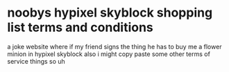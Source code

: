 # noobys hypixel skyblock shopping list terms and conditions
 a joke website where if my friend signs the thing he has to buy me a flower minion in hypixel skyblock
 also i might copy paste some other terms of service things so uh
